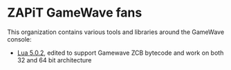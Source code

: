 # ZAPiT GameWave fans

This organization contains various tools and libraries around the GameWave console:

- [Lua 5.0.2](https://github.com/GameWaveFans/lua_gamewave), edited to support Gamewave ZCB bytecode and work on both 32 and 64 bit architecture
